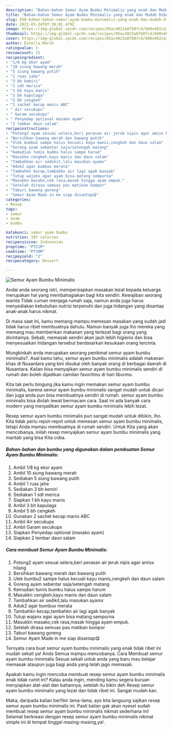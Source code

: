 ```yaml
---
description: "Bahan-bahan Semur Ayam Bumbu Minimalis yang enak dan Mudah Dibuat"
title: "Bahan-bahan Semur Ayam Bumbu Minimalis yang enak dan Mudah Dibuat"
slug: 650-bahan-bahan-semur-ayam-bumbu-minimalis-yang-enak-dan-mudah-dibuat
date: 2021-03-24T07:38:01.479Z
image: https://img-global.cpcdn.com/recipes/65ac4023a87b87c4/680x482cq70/semur-ayam-bumbu-minimalis-foto-resep-utama.jpg
thumbnail: https://img-global.cpcdn.com/recipes/65ac4023a87b87c4/680x482cq70/semur-ayam-bumbu-minimalis-foto-resep-utama.jpg
cover: https://img-global.cpcdn.com/recipes/65ac4023a87b87c4/680x482cq70/semur-ayam-bumbu-minimalis-foto-resep-utama.jpg
author: Estella Marsh
ratingvalue: 3
reviewcount: 15
recipeingredient:
- "1/8 kg ekor ayam"
- "10 siung bawang merah"
- "5 siung bawang putih"
- "1 ruas jahe"
- "3 bh kemiri"
- "1 sdt merica"
- "1 bh kayu manis"
- "3 bh kapulaga"
- "5 bh cengkeh"
- "2 sachet kecap manis ABC"
- " Air secukupx"
- " Garam secukupx"
- " Penyedap optional masako ayam"
- "2 lembar daun salam"
recipeinstructions:
- "Potong2 ayam sesuai selera,beri perasan air jeruk nipis agar amisx hilang"
- "Bersihkan bawang merah dan bawang putih"
- "Ulek bumbu2 sampe halus kecuali kayu manis,cengkeh dan daun salam"
- "Goreng ayam sebentar saja/setengah matang"
- "Kemudian tumis bumbu halus sampe harum"
- "Masukkn cengkeh,kayu manis dan daun salam"
- "Tambahkan air sedikit,lalu masukan ayamx"
- "Aduk2 agar bumbux merata"
- "Tambahkn kecap,tambahkn air lagi agak banyak"
- "Tutup wajanx agar ayam bisa matang sempurna"
- "Masukkn masako,cek rasa,masak hingga ayam empuk."
- "Setelah dirasa semuax pas matikan kompor"
- "Taburi bawang goreng"
- "Semur Ayam Made in me siap disantap😋"
categories:
- Resep
tags:
- semur
- ayam
- bumbu

katakunci: semur ayam bumbu 
nutrition: 197 calories
recipecuisine: Indonesian
preptime: "PT21M"
cooktime: "PT39M"
recipeyield: "2"
recipecategory: Dessert

---
```



![Semur Ayam Bumbu Minimalis](https://img-global.cpcdn.com/recipes/65ac4023a87b87c4/680x482cq70/semur-ayam-bumbu-minimalis-foto-resep-utama.jpg)

Andai anda seorang istri, mempersiapkan masakan lezat kepada keluarga merupakan hal yang membahagiakan bagi kita sendiri. Kewajiban seorang  wanita Tidak cuman menjaga rumah saja, namun anda juga harus menyediakan kebutuhan nutrisi terpenuhi dan juga hidangan yang disantap anak-anak harus nikmat.

Di masa  saat ini, kamu memang mampu memesan masakan yang sudah jadi tidak harus ribet membuatnya dahulu. Namun banyak juga lho mereka yang memang mau memberikan makanan yang terlezat bagi orang yang dicintainya. Sebab, memasak sendiri akan jauh lebih higienis dan bisa menyesuaikan hidangan tersebut berdasarkan kesukaan orang tercinta. 



Mungkinkah anda merupakan seorang penikmat semur ayam bumbu minimalis?. Asal kamu tahu, semur ayam bumbu minimalis adalah makanan khas di Nusantara yang kini disukai oleh banyak orang di berbagai daerah di Nusantara. Kalian bisa menyajikan semur ayam bumbu minimalis sendiri di rumah dan boleh dijadikan camilan favoritmu di hari liburmu.

Kita tak perlu bingung jika kamu ingin memakan semur ayam bumbu minimalis, karena semur ayam bumbu minimalis sangat mudah untuk dicari dan juga anda pun bisa membuatnya sendiri di rumah. semur ayam bumbu minimalis bisa diolah lewat bermacam cara. Saat ini ada banyak cara modern yang menjadikan semur ayam bumbu minimalis lebih lezat.

Resep semur ayam bumbu minimalis pun sangat mudah untuk dibikin, lho. Kita tidak perlu repot-repot untuk memesan semur ayam bumbu minimalis, tetapi Anda mampu membuatnya di rumah sendiri. Untuk Kita yang akan mencobanya, inilah resep menyajikan semur ayam bumbu minimalis yang mantab yang bisa Kita coba.

<!--inarticleads1-->

##### Bahan-bahan dan bumbu yang digunakan dalam pembuatan Semur Ayam Bumbu Minimalis:

1. Ambil 1/8 kg ekor ayam
1. Ambil 10 siung bawang merah
1. Sediakan 5 siung bawang putih
1. Ambil 1 ruas jahe
1. Sediakan 3 bh kemiri
1. Sediakan 1 sdt merica
1. Siapkan 1 bh kayu manis
1. Ambil 3 bh kapulaga
1. Ambil 5 bh cengkeh
1. Gunakan 2 sachet kecap manis ABC
1. Ambil  Air secukupx
1. Ambil  Garam secukupx
1. Siapkan  Penyedap optional (masako ayam)
1. Siapkan 2 lembar daun salam




<!--inarticleads2-->

##### Cara membuat Semur Ayam Bumbu Minimalis:

1. Potong2 ayam sesuai selera,beri perasan air jeruk nipis agar amisx hilang
1. Bersihkan bawang merah dan bawang putih
1. Ulek bumbu2 sampe halus kecuali kayu manis,cengkeh dan daun salam
1. Goreng ayam sebentar saja/setengah matang
1. Kemudian tumis bumbu halus sampe harum
1. Masukkn cengkeh,kayu manis dan daun salam
1. Tambahkan air sedikit,lalu masukan ayamx
1. Aduk2 agar bumbux merata
1. Tambahkn kecap,tambahkn air lagi agak banyak
1. Tutup wajanx agar ayam bisa matang sempurna
1. Masukkn masako,cek rasa,masak hingga ayam empuk.
1. Setelah dirasa semuax pas matikan kompor
1. Taburi bawang goreng
1. Semur Ayam Made in me siap disantap😋




Ternyata cara buat semur ayam bumbu minimalis yang enak tidak ribet ini mudah sekali ya! Anda Semua mampu mencobanya. Cara Membuat semur ayam bumbu minimalis Sesuai sekali untuk anda yang baru mau belajar memasak ataupun juga bagi anda yang telah jago memasak.

Apakah kamu ingin mencoba membuat resep semur ayam bumbu minimalis enak tidak rumit ini? Kalau anda ingin, mending kamu segera buruan menyiapkan alat-alat dan bahannya, setelah itu bikin deh Resep semur ayam bumbu minimalis yang lezat dan tidak ribet ini. Sangat mudah kan. 

Maka, daripada kalian berfikir lama-lama, ayo kita langsung sajikan resep semur ayam bumbu minimalis ini. Pasti kalian gak akan nyesel sudah membuat resep semur ayam bumbu minimalis nikmat sederhana ini! Selamat berkreasi dengan resep semur ayam bumbu minimalis nikmat simple ini di tempat tinggal masing-masing,ya!.

